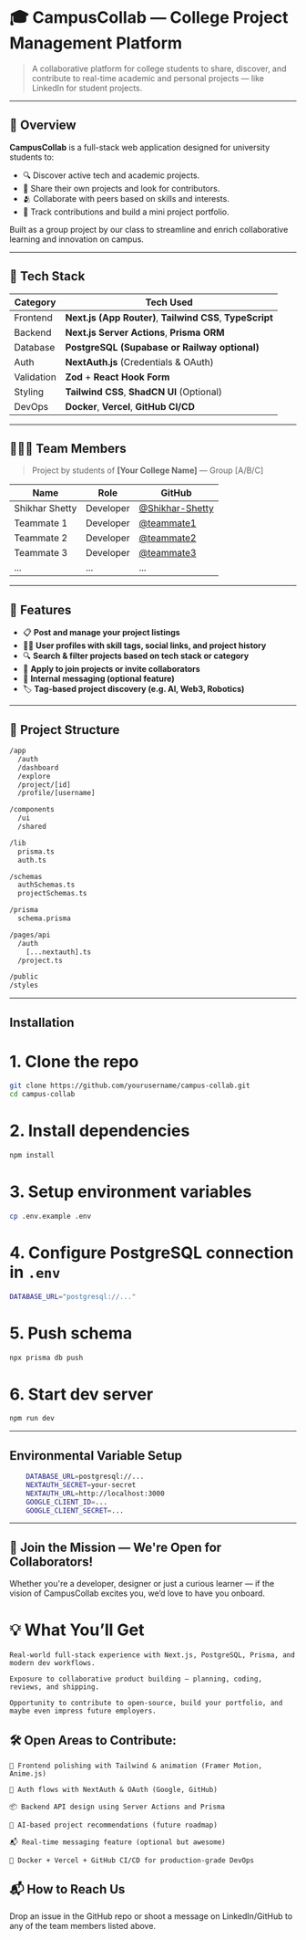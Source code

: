 # 🎓 CampusCollab — College Project Management Platform

> A collaborative platform for college students to share, discover, and contribute to real-time academic and personal projects — like LinkedIn for student projects.

---

## 📌 Overview

**CampusCollab** is a full-stack web application designed for university students to:
- 🔍 Discover active tech and academic projects.
- 🧠 Share their own projects and look for contributors.
- 🫂 Collaborate with peers based on skills and interests.
- 📂 Track contributions and build a mini project portfolio.

Built as a group project by our class to streamline and enrich collaborative learning and innovation on campus.

---

## 🚀 Tech Stack

| Category        | Tech Used                                      |
|-----------------|------------------------------------------------|
| Frontend        | **Next.js (App Router)**, **Tailwind CSS**, **TypeScript** |
| Backend         | **Next.js Server Actions**, **Prisma ORM**     |
| Database        | **PostgreSQL (Supabase or Railway optional)**  |
| Auth            | **NextAuth.js** (Credentials & OAuth)          |
| Validation      | **Zod** + **React Hook Form**                  |
| Styling         | **Tailwind CSS**, **ShadCN UI** (Optional)     |
| DevOps          | **Docker**, **Vercel**, **GitHub CI/CD**       |

---

## 🧑‍🤝‍🧑 Team Members

> Project by students of **[Your College Name]** — Group [A/B/C]

| Name | Role | GitHub |
|------|------|--------|
| Shikhar Shetty | Developer  | [@Shikhar-Shetty](https://github.com/Shikhar-Shetty) |
| Teammate 1 | Developer | [@teammate1](https://github.com/teammate1) |
| Teammate 2 | Developer | [@teammate2](https://github.com/teammate2) |
| Teammate 3 | Developer | [@teammate3](https://github.com/teammate3) |
| ... | ... | ... |

---

## 🔑 Features

- 📋 **Post and manage your project listings**
- 🧑‍💼 **User profiles with skill tags, social links, and project history**
- 🔍 **Search & filter projects based on tech stack or category**
- 🤝 **Apply to join projects or invite collaborators**
- 💬 **Internal messaging (optional feature)**
- 🏷️ **Tag-based project discovery (e.g. AI, Web3, Robotics)**

---

## 📁 Project Structure

```bash
/app
  /auth
  /dashboard
  /explore
  /project/[id]
  /profile/[username]

/components
  /ui
  /shared

/lib
  prisma.ts
  auth.ts

/schemas
  authSchemas.ts
  projectSchemas.ts

/prisma
  schema.prisma

/pages/api
  /auth
    [...nextauth].ts
  /project.ts

/public
/styles
```

---

## Installation

# 1. Clone the repo
```bash
git clone https://github.com/yourusername/campus-collab.git
cd campus-collab
```

# 2. Install dependencies
```bash
npm install
```

# 3. Setup environment variables
```bash
cp .env.example .env
```

# 4. Configure PostgreSQL connection in `.env`
```bash
DATABASE_URL="postgresql://..."
```

# 5. Push schema
```bash
npx prisma db push
```

# 6. Start dev server
```bash
npm run dev
```
---

## Environmental Variable Setup
```bash
    DATABASE_URL=postgresql://...
    NEXTAUTH_SECRET=your-secret
    NEXTAUTH_URL=http://localhost:3000
    GOOGLE_CLIENT_ID=...
    GOOGLE_CLIENT_SECRET=...
```
---

## 🤝 Join the Mission — We're Open for Collaborators!

Whether you're a developer, designer or just a curious learner — if the vision of CampusCollab excites you, we’d love to have you onboard.

# 💡 What You’ll Get

    Real-world full-stack experience with Next.js, PostgreSQL, Prisma, and modern dev workflows.

    Exposure to collaborative product building — planning, coding, reviews, and shipping.

    Opportunity to contribute to open-source, build your portfolio, and maybe even impress future employers.

## 🛠️ Open Areas to Contribute:

    🚀 Frontend polishing with Tailwind & animation (Framer Motion, Anime.js)

    🔐 Auth flows with NextAuth & OAuth (Google, GitHub)

    📦 Backend API design using Server Actions and Prisma

    🧠 AI-based project recommendations (future roadmap)

    📬 Real-time messaging feature (optional but awesome)

    🐳 Docker + Vercel + GitHub CI/CD for production-grade DevOps

## 📬 How to Reach Us

Drop an issue in the GitHub repo or shoot a message on LinkedIn/GitHub to any of the team members listed above.